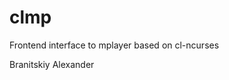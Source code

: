 clmp
====

Frontend interface to mplayer based on cl-ncurses

Branitskiy Alexander <schurshick at yahoo dot com>
